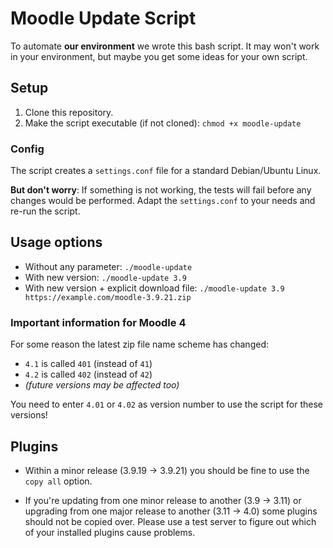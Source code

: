 # Moodle Update Script
To automate __our environment__ we wrote this bash script. It may won't work in your environment, but maybe you get some ideas for your own script.


## Setup
1. Clone this repository.
1. Make the script executable (if not cloned): `chmod +x moodle-update`


### Config
The script creates a `settings.conf` file for a standard Debian/Ubuntu Linux.

**But don't worry**: If something is not working, the tests will fail before any changes would be performed. Adapt the `settings.conf` to your needs and re-run the script.


## Usage options
- Without any parameter: `./moodle-update`
- With new version: `./moodle-update 3.9`
- With new version + explicit download file: `./moodle-update 3.9 https://example.com/moodle-3.9.21.zip`


### Important information for Moodle 4
For some reason the latest zip file name scheme has changed:

- `4.1` is called `401` (instead of `41`)
- `4.2` is called `402` (instead of `42`)
- _(future versions may be affected too)_

You need to enter `4.01` or `4.02` as version number to use the script for these versions!


## Plugins
- Within a minor release (3.9.19 -> 3.9.21) you should be fine to use the `copy all` option.

- If you're updating from one minor release to another (3.9 -> 3.11) or upgrading from one major release to another (3.11 -> 4.0) some plugins should not be copied over. Please use a test server to figure out which of your installed plugins cause problems.
